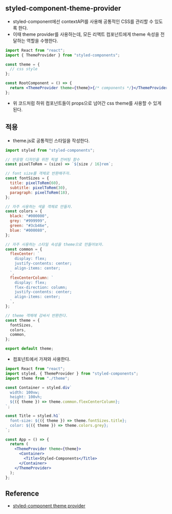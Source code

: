 ## styled-component-theme-provider

- styled-component에선 contextAPI를 사용해 공통적인 CSS를 관리할 수 있도록 한다.
- 이때 theme provider를 사용하는데, 모든 리액트 컴포넌트에게 theme 속성을 전달하는 역할을 수행한다.

```jsx
import React from "react";
import { ThemeProvider } from "styled-components";

const theme = {
  // css style
};

const RootComponent = () => {
  return <ThemeProvider theme={theme}>{/* components */}</ThemeProvider>;
};
```

- 위 코드처럼 하위 컴포넌트들이 props으로 넘어간 css theme를 사용할 수 있게 된다.

## 적용

- theme.js로 공통적인 스타일을 작성한다.

```jsx
import styled from "styled-components";

// 반응형 디자인을 위한 픽셀 컨버팅 함수
const pixelToRem = (size) => `${size / 16}rem`;

// font size를 객체로 반환해주자.
const fontSizes = {
  title: pixelToRem(60),
  subtitle: pixelToRem(30),
  paragraph: pixelToRem(18),
};

// 자주 사용하는 색을 객체로 만들자.
const colors = {
  black: "#000000",
  grey: "#999999",
  green: "#3cb46e",
  blue: "#000080",
};

// 자주 사용하는 스타일 속성을 theme으로 만들어보자.
const common = {
  flexCenter: `
    display: flex;
    justify-contents: center;
    align-items: center;
  `,
  flexCenterColumn: `
    display: flex;
    flex-direction: column;
    justify-contents: center;
    align-items: center;
  `,
};

// theme 객체에 감싸서 반환한다.
const theme = {
  fontSizes,
  colors,
  common,
};

export default theme;
```

- 컴포넌트에서 가져와 사용한다.

```jsx
import React from "react";
import styled, { ThemeProvider } from "styled-components";
import theme from "./theme";

const Container = styled.div`
  width: 100vw;
  height: 100vh;
  ${({ theme }) => theme.common.flexCenterColumn};
`;

const Title = styled.h1`
  font-size: ${({ theme }) => theme.fontSizes.title};
  color: ${({ theme }) => theme.colors.grey};
`;

const App = () => {
  return (
    <ThemeProvider theme={theme}>
      <Container>
        <Title>Styled-Components</Title>
      </Container>
    </ThemeProvider>
  );
};
```

## Reference

- [styled-component theme provider](https://wonit.tistory.com/366)
